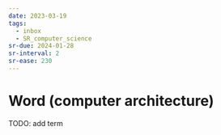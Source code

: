 ```yaml
---
date: 2023-03-19
tags:
  - inbox
  - SR_computer_science
sr-due: 2024-01-28
sr-interval: 2
sr-ease: 230
---
```


# Word (computer architecture)

TODO: add term
